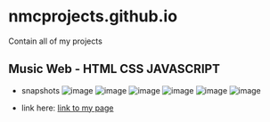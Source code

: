 # nmcprojects.github.io
Contain all of my projects

## Music Web - HTML CSS JAVASCRIPT
  - snapshots
![image](https://user-images.githubusercontent.com/97510701/149147945-df788679-40ac-4a12-8c92-e4e118e484d5.png)
![image](https://user-images.githubusercontent.com/97510701/149148229-f8ad5523-6b6f-4d5c-85b7-e064b97cb78e.png)
![image](https://user-images.githubusercontent.com/97510701/149148289-16d4c92a-48c0-4af8-a000-6aefd60f6bad.png)
![image](https://user-images.githubusercontent.com/97510701/149148361-97a5ea9c-af4c-4580-82c0-bb62b72b4d75.png)
![image](https://user-images.githubusercontent.com/97510701/149148477-92239def-f0c2-4b35-b518-eb87b5a0d662.png)
![image](https://user-images.githubusercontent.com/97510701/149148521-ef92a269-9a2f-4d64-a866-77a542dbc23f.png)

  - link here: [link to my page](https://nmcprojects.github.io/musicweb)
